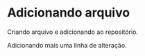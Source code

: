 # Adicionando arquivo

Criando arquivo e adicionando ao repositório.

Adicionando mais uma linha de alteração.

